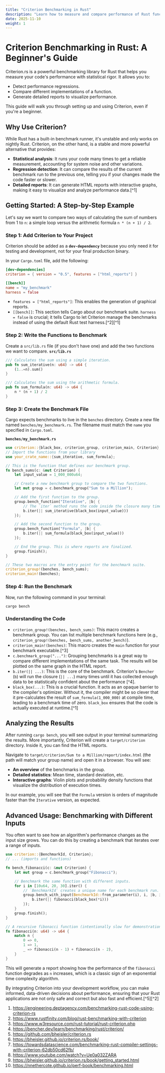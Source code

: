 ```yaml
---
title: "Criterion Benchmarking in Rust"
description: "Learn how to measure and compare performance of Rust functions using Criterion benchmarking library."
date: 2025-11-10
weight: 1
---
```


# Criterion Benchmarking in Rust: A Beginner's Guide

Criterion.rs is a powerful benchmarking library for Rust that helps you measure your code's performance with statistical rigor. It allows you to:

- Detect performance regressions.
- Compare different implementations of a function.
- Generate detailed reports to visualize performance.

This guide will walk you through setting up and using Criterion, even if you're a beginner.

## Why Use Criterion?

While Rust has a built-in benchmark runner, it's unstable and only works on nightly Rust. Criterion, on the other hand, is a stable and more powerful alternative that provides:

- **Statistical analysis**: It runs your code many times to get a reliable measurement, accounting for system noise and other variations.
- **Regression detection**: It can compare the results of the current benchmark run to the previous one, telling you if your changes made the code faster or slower.
- **Detailed reports**: It can generate HTML reports with interactive graphs, making it easy to visualize and analyze performance data.[^1]


## Getting Started: A Step-by-Step Example

Let's say we want to compare two ways of calculating the sum of numbers from 1 to `n`: a simple loop versus the arithmetic formula `n * (n + 1) / 2`.

### Step 1: Add Criterion to Your Project

Criterion should be added as a **`dev-dependency`** because you only need it for testing and development, not for your final production binary.

In your `Cargo.toml` file, add the following:

```toml
[dev-dependencies]
criterion = { version = "0.5", features = ["html_reports"] }

[[bench]]
name = "my_benchmark"
harness = false
```

- `features = ["html_reports"]`: This enables the generation of graphical reports.
- `[[bench]]`: This section tells Cargo about our benchmark suite. `harness = false` is crucial; it tells Cargo to let Criterion manage the benchmarks instead of using the default Rust test harness.[^2][^1]


### Step 2: Write the Functions to Benchmark

Create a `src/lib.rs` file (if you don't have one) and add the two functions we want to compare.
**`src/lib.rs`**

```rust
/// Calculates the sum using a simple iteration.
pub fn sum_iterative(n: u64) -> u64 {
    (1..=n).sum()
}

/// Calculates the sum using the arithmetic formula.
pub fn sum_formula(n: u64) -> u64 {
    n * (n + 1) / 2
}
```


### Step 3: Create the Benchmark File

Cargo expects benchmarks to live in the `benches` directory. Create a new file named `benches/my_benchmark.rs`. The filename must match the `name` you specified in `Cargo.toml`.

**`benches/my_benchmark.rs`**

```rust
use criterion::{black_box, criterion_group, criterion_main, Criterion};
// Import the functions from your library
use your_crate_name::{sum_iterative, sum_formula};

// This is the function that defines our benchmark group.
fn bench_sums(c: &mut Criterion) {
    let input_value = 1_000_000u64;

    // Create a new benchmark group to compare the two functions.
    let mut group = c.benchmark_group("Sum to a Million");

    // Add the first function to the group.
    group.bench_function("Iterative", |b| {
        // The `iter` method runs the code inside the closure many times.
        b.iter(|| sum_iterative(black_box(input_value)))
    });

    // Add the second function to the group.
    group.bench_function("Formula", |b| {
        b.iter(|| sum_formula(black_box(input_value)))
    });

    // End the group. This is where reports are finalized.
    group.finish();
}

// These two macros are the entry point for the benchmark suite.
criterion_group!(benches, bench_sums);
criterion_main!(benches);
```


### Step 4: Run the Benchmark

Now, run the following command in your terminal:

```bash
cargo bench
```


### Understanding the Code

- `criterion_group!(benches, bench_sums)`: This macro creates a benchmark group. You can list multiple benchmark functions here (e.g., `criterion_group!(benches, bench_sums, another_bench)`).
- `criterion_main!(benches)`: This macro creates the `main` function for your benchmark executable.[^3]
- `c.benchmark_group("...")`: Grouping benchmarks is a great way to compare different implementations of the same task. The results will be plotted on the same graph in the HTML report.
- `b.iter(|| ...)`: This is the core of the benchmark. Criterion's `Bencher` (`b`) will run the closure (`|| ...`) many times until it has collected enough data to be statistically confident about the performance [^4].
- `black_box(...)`: This is a crucial function. It acts as an opaque barrier to the compiler's optimizer. Without it, the compiler might be so clever that it pre-calculates the result of `sum_formula(1_000_000)` at compile time, leading to a benchmark time of zero. `black_box` ensures that the code is actually executed at runtime.[^1]


## Analyzing the Results

After running `cargo bench`, you will see output in your terminal summarizing the results. More importantly, Criterion will create a `target/criterion` directory. Inside it, you can find the HTML reports.

Navigate to `target/criterion/Sum to a Million/report/index.html` (the path will match your group name) and open it in a browser. You will see:

- **An overview** of the benchmarks in the group.
- **Detailed statistics**: Mean time, standard deviation, etc.
- **Interactive graphs**: Violin plots and probability density functions that visualize the distribution of execution times.

In our example, you will see that the `Formula` version is orders of magnitude faster than the `Iterative` version, as expected.

## Advanced Usage: Benchmarking with Different Inputs

You often want to see how an algorithm's performance changes as the input size grows. You can do this by creating a benchmark that iterates over a range of inputs.

```rust
use criterion::{BenchmarkId, Criterion};
// ... (imports and functions)

fn bench_fibonacci(c: &mut Criterion) {
    let mut group = c.benchmark_group("Fibonacci");

    // Benchmark the same function with different inputs.
    for i in [10u64, 20, 30].iter() {
        // `BenchmarkId` creates a unique name for each benchmark run.
        group.bench_with_input(BenchmarkId::from_parameter(i), i, |b, i| {
            b.iter(|| fibonacci(black_box(*i)))
        });
    }
    group.finish();
}

// A recursive fibonacci function (intentionally slow for demonstration)
fn fibonacci(n: u64) -> u64 {
    match n {
        0 => 0,
        1 => 1,
        _ => fibonacci(n - 1) + fibonacci(n - 2),
    }
}
```

This will generate a report showing how the performance of the `fibonacci` function degrades as `n` increases, which is a classic sign of an exponential time complexity algorithm.

By integrating Criterion into your development workflow, you can make informed, data-driven decisions about performance, ensuring that your Rust applications are not only safe and correct but also fast and efficient.[^5][^2]

1. https://engineering.deptagency.com/benchmarking-rust-code-using-criterion-rs
2. https://www.rustfinity.com/blog/rust-benchmarking-with-criterion
3. https://www.w3resource.com/rust-tutorial/rust-criterion.php
4. https://bencher.dev/learn/benchmarking/rust/criterion/
5. https://github.com/bheisler/criterion.rs
6. https://bheisler.github.io/criterion.rs/book/
7. https://towardsdatascience.com/benchmarking-rust-compiler-settings-with-criterion-62db50cd62fb/
8. https://www.youtube.com/watch?v=Ue0a032ZARA
9. https://bheisler.github.io/criterion.rs/book/getting_started.html
10. https://nnethercote.github.io/perf-book/benchmarking.html
